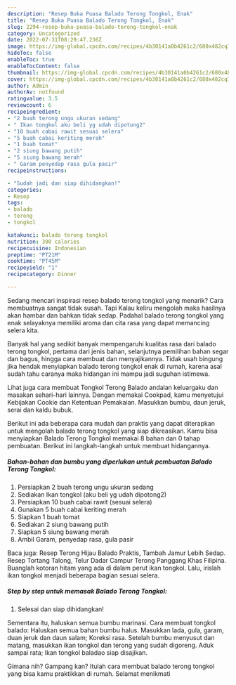 ```yaml
---
description: "Resep Buka Puasa Balado Terong Tongkol, Enak"
title: "Resep Buka Puasa Balado Terong Tongkol, Enak"
slug: 2294-resep-buka-puasa-balado-terong-tongkol-enak
category: Uncategorized
date: 2022-07-31T08:29:47.236Z
image: https://img-global.cpcdn.com/recipes/4b30141a0b4261c2/680x482cq70/balado-terong-tongkol-foto-resep-utama.jpg
hideToc: false
enableToc: true
enableTocContent: false
thumbnail: https://img-global.cpcdn.com/recipes/4b30141a0b4261c2/680x482cq70/balado-terong-tongkol-foto-resep-utama.jpg
cover: https://img-global.cpcdn.com/recipes/4b30141a0b4261c2/680x482cq70/balado-terong-tongkol-foto-resep-utama.jpg
author: Admin
authorAv: notfound
ratingvalue: 3.5
reviewcount: 6
recipeingredient:
- "2 buah terong ungu ukuran sedang"
- " Ikan tongkol aku beli yg udah dipotong2"
- "10 buah cabai rawit sesuai selera"
- "5 buah cabai keriting merah"
- "1 buah tomat"
- "2 siung bawang putih"
- "5 siung bawang merah"
- " Garam penyedap rasa gula pasir"
recipeinstructions:

- "Sudah jadi dan siap dihidangkan!"
categories:
- Resep
tags:
- balado
- terong
- tongkol

katakunci: balado terong tongkol 
nutrition: 300 calories
recipecuisine: Indonesian
preptime: "PT21M"
cooktime: "PT45M"
recipeyield: "1"
recipecategory: Dinner

---
```



Sedang mencari inspirasi resep balado terong tongkol yang menarik? Cara membuatnya sangat tidak susah. Tapi Kalau keliru mengolah maka hasilnya akan hambar dan bahkan tidak sedap. Padahal balado terong tongkol yang enak selayaknya memiliki aroma dan cita rasa yang dapat memancing selera kita.


Banyak hal yang sedikit banyak mempengaruhi kualitas rasa dari balado terong tongkol, pertama dari jenis bahan, selanjutnya pemilihan bahan segar dan bagus, hingga cara membuat dan menyajikannya. Tidak usah bingung jika hendak menyiapkan balado terong tongkol enak di rumah, karena asal sudah tahu caranya maka hidangan ini mampu jadi suguhan istimewa.

Lihat juga cara membuat Tongkol Terong Balado andalan keluargaku dan masakan sehari-hari lainnya. Dengan memakai Cookpad, kamu menyetujui Kebijakan Cookie dan Ketentuan Pemakaian. Masukkan bumbu, daun jeruk, serai dan kaldu bubuk.


Berikut ini ada beberapa cara mudah dan praktis yang dapat diterapkan untuk mengolah balado terong tongkol yang siap dikreasikan. Kamu bisa menyiapkan Balado Terong Tongkol memakai 8 bahan dan 0 tahap pembuatan. Berikut ini langkah-langkah untuk membuat hidangannya.

<!--inarticleads1-->

##### Bahan-bahan dan bumbu yang diperlukan untuk pembuatan Balado Terong Tongkol:

1. Persiapkan 2 buah terong ungu ukuran sedang
1. Sediakan  Ikan tongkol (aku beli yg udah dipotong2)
1. Persiapkan 10 buah cabai rawit (sesuai selera)
1. Gunakan 5 buah cabai keriting merah
1. Siapkan 1 buah tomat
1. Sediakan 2 siung bawang putih
1. Siapkan 5 siung bawang merah
1. Ambil  Garam, penyedap rasa, gula pasir


Baca juga: Resep Terong Hijau Balado Praktis, Tambah Jamur Lebih Sedap. Resep Tortang Talong, Telur Dadar Campur Terong Panggang Khas Filipina. Buanglah kotoran hitam yang ada di dalam perut ikan tongkol. Lalu, irislah ikan tongkol menjadi beberapa bagian sesuai selera. 

<!--inarticleads2-->

##### Step by step untuk memasak Balado Terong Tongkol:


1. Selesai dan siap dihidangkan!

Sementara itu, haluskan semua bumbu marinasi. Cara membuat tongkol balado: Haluskan semua bahan bumbu halus. Masukkan lada, gula, garam, duan jeruk dan daun salam; Koreksi rasa. Setelah bumbu menyusut dan matang, masukkan ikan tongkol dan terong yang sudah digoreng. Aduk sampai rata; Ikan tongkol baladao siap disajikan. 

Gimana nih? Gampang kan? Itulah cara membuat balado terong tongkol yang bisa kamu praktikkan di rumah. Selamat menikmati
